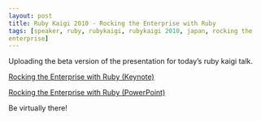 ```yaml
---
layout: post
title: Ruby Kaigi 2010 - Rocking the Enterprise with Ruby
tags: [speaker, ruby, rubykaigi, rubykaigi 2010, japan, rocking the
enterprise]
---
```


Uploading the beta version of the presentation for today’s ruby kaigi
talk.

<a href="/images/rocking_the_enterprise.key">Rocking the Enterprise with
Ruby (Keynote)</a>

<a href="/images/rocking_the_enterprise.ppt">Rocking the Enterprise with
Ruby (PowerPoint)</a>

Be virtually there!
